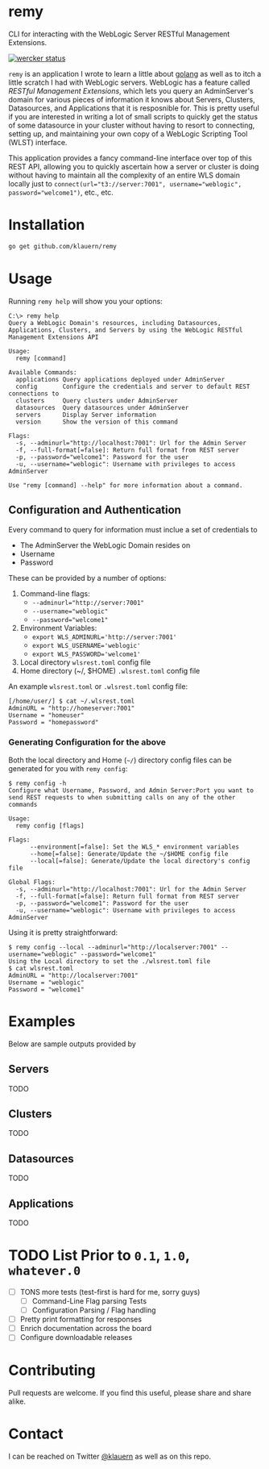 # remy
CLI for interacting with the WebLogic Server RESTful Management Extensions.

[![wercker status](https://app.wercker.com/status/fe26b6defa4f97dde747ae1f1fbcb815/m "wercker status")](https://app.wercker.com/project/bykey/fe26b6defa4f97dde747ae1f1fbcb815)

`remy` is an application I wrote to learn a little about [golang](http://www.golang.org) as well as to itch a little
scratch I had with WebLogic servers.  WebLogic has a feature called *RESTful Management Extensions*, which lets you query
an AdminServer's domain for various pieces of information it knows about Servers, Clusters, Datasources, and Applications
that it is resposnible for.  This is pretty useful if you are interested in writing a lot of small scripts to quickly get
the status of some datasource in your cluster without having to resort to connecting, setting up, and maintaining your own
copy of a WebLogic Scripting Tool (WLST) interface.

This application provides a fancy command-line interface over top of this REST API, allowing you to quickly ascertain
how a server or cluster is doing without having to maintain all the complexity of an entire WLS domain locally just
to `connect(url="t3://server:7001", username="weblogic", password="welcome1")`, etc., etc.

# Installation

```sh
go get github.com/klauern/remy
```

# Usage

Running `remy help` will show you your options:

```
C:\> remy help
Query a WebLogic Domain's resources, including Datasources, Applications, Clusters, and Servers by using the WebLogic RESTful Management Extensions API

Usage:
  remy [command]

Available Commands:
  applications Query applications deployed under AdminServer
  config       Configure the credentials and server to default REST connections to
  clusters     Query clusters under AdminServer
  datasources  Query datasources under AdminServer
  servers      Display Server information
  version      Show the version of this command

Flags:
  -s, --adminurl="http://localhost:7001": Url for the Admin Server
  -f, --full-format[=false]: Return full format from REST server
  -p, --password="welcome1": Password for the user
  -u, --username="weblogic": Username with privileges to access AdminServer

Use "remy [command] --help" for more information about a command.
```

## Configuration and Authentication

Every command to query for information must inclue a set of credentials to

* The AdminServer the WebLogic Domain resides on
* Username
* Password

These can be provided by a number of options:

1. Command-line flags:
   * `--adminurl="http://server:7001"`
   * `--username="weblogic"`
   * `--password="welcome1"`
2. Environment Variables:
   * `export WLS_ADMINURL='http://server:7001'`
   * `export WLS_USERNAME='weblogic'`
   * `export WLS_PASSWORD='welcome1'`
3. Local directory `wlsrest.toml` config file
4. Home directory (~/, $HOME) `.wlsrest.toml` config file

An example `wlsrest.toml` or `.wlsrest.toml` config file:

```
[/home/user/] $ cat ~/.wlsrest.toml
AdminURL = "http://homeserver:7001"
Username = "homeuser"
Password = "homepassword"
```

### Generating Configuration for the above

Both the local directory and Home (`~/`) directory config files can be generated for you with `remy config`:

```
$ remy config -h
Configure what Username, Password, and Admin Server:Port you want to send REST requests to when submitting calls on any of the other commands

Usage:
  remy config [flags]

Flags:
      --environment[=false]: Set the WLS_* environment variables
      --home[=false]: Generate/Update the ~/$HOME config file
      --local[=false]: Generate/Update the local directory's config file

Global Flags:
  -s, --adminurl="http://localhost:7001": Url for the Admin Server
  -f, --full-format[=false]: Return full format from REST server
  -p, --password="welcome1": Password for the user
  -u, --username="weblogic": Username with privileges to access AdminServer
```

Using it is pretty straightforward:

```
$ remy config --local --adminurl="http://localserver:7001" --username="weblogic" --password="welcome1"
Using the Local directory to set the ./wlsrest.toml file
$ cat wlsrest.toml
AdminURL = "http://localserver:7001"
Username = "weblogic"
Password = "welcome1"
```

# Examples

Below are sample outputs provided by 

## Servers

TODO

## Clusters

TODO

## Datasources

TODO

## Applications

TODO

# TODO List Prior to `0.1`, `1.0`, `whatever.0`

- [ ] TONS more tests (test-first is hard for me, sorry guys)
  - [ ] Command-Line Flag parsing Tests
  - [ ] Configuration Parsing / Flag handling
- [ ] Pretty print formatting for responses
- [ ] Enrich documentation across the board
- [ ] Configure downloadable releases

# Contributing

Pull requests are welcome.  If you find this useful, please share and share alike.

# Contact

I can be reached on Twitter [@klauern](https://twitter.com/klauern) as well as on this repo.

